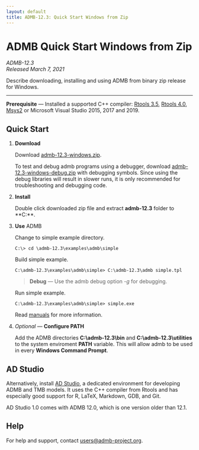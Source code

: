 ```yaml
---
layout: default
title: ADMB-12.3: Quick Start Windows from Zip 
---
```


# ADMB Quick Start Windows from Zip

*ADMB-12.3*  
*Released March 7, 2021*

Describe downloading, installing and using ADMB from binary zip release for Windows.

---

**Prerequisite** &mdash; Installed a supported C++ compiler: [Rtools 3.5](https://cran.r-project.org/bin/windows/Rtools/history.html), [Rtools 4.0](https://cran.r-project.org/bin/windows/Rtools/), [Msys2](https://www.msys2.org) or Microsoft Visual Studio 2015, 2017 and 2019.

Quick Start
-----------

1. **Download**

   Download [admb-12.3-windows.zip](https://github.com/admb-project/admb/releases/download/admb-12.3/admb-12.3-windows.zip).

   To test and debug admb programs using a debugger, download [admb-12.3-windows-debug.zip](https://github.com/admb-project/admb/releases/download/admb-12.3/admb-12.3-windows-debug.zip) with debugging symbols.  Since using the debug libraries will result in slower runs, it is only recommended for troubleshooting and debugging code. 

2. **Install**

   Double click downloaded zip file and extract **admb-12.3** folder to **C:\**.

3. **Use** ADMB

   Change to simple example directory.

   ```
   C:\> cd \admb-12.3\examples\admb\simple
   ```

   Build simple example.

   ```
   C:\admb-12.3\examples\admb\simple> C:\admb-12.3\admb simple.tpl
   ```
   > **Debug** &mdash; Use the admb debug option *-g* for debugging.

   Run simple example.

   ```
   C:\admb-12.3\examples\admb\simple> simple.exe
   ```

   Read [manuals](http://www.admb-project.org/docs/manuals/) for more information.

4. _Optional_ &mdash; **Configure PATH**

   Add the ADMB directories **C:\admb-12.3\bin** and **C:\admb-12.3\utilities** to the system enviroment **PATH** variable.  This will allow admb to be used in every **Windows Command Prompt**.

AD Studio
---------

Alternatively, install [AD Studio](https://github.com/admb-project/adstudio), a
dedicated environment for developing ADMB and TMB models. It uses the C++
compiler from Rtools and has especially good support for R, LaTeX, Markdown,
GDB, and Git.

AD Studio 1.0 comes with ADMB 12.0, which is one version older than 12.1.

Help
----

For help and support, contact <users@admb-project.org>.
